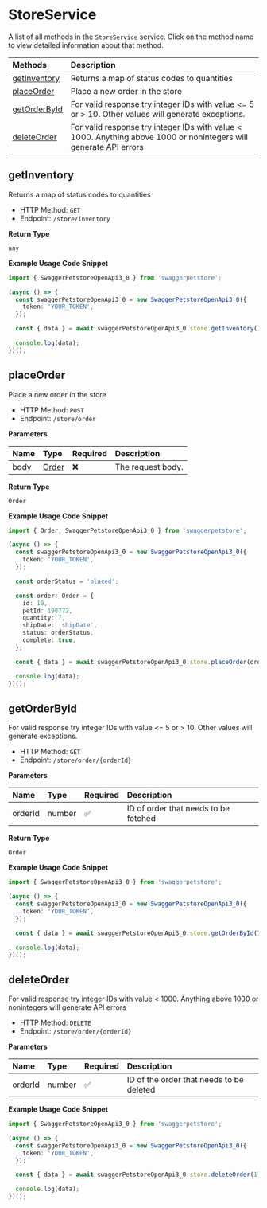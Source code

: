 # StoreService

A list of all methods in the `StoreService` service. Click on the method name to view detailed information about that method.

| Methods                       | Description                                                                                                        |
| :---------------------------- | :----------------------------------------------------------------------------------------------------------------- |
| [getInventory](#getinventory) | Returns a map of status codes to quantities                                                                        |
| [placeOrder](#placeorder)     | Place a new order in the store                                                                                     |
| [getOrderById](#getorderbyid) | For valid response try integer IDs with value \<= 5 or \> 10. Other values will generate exceptions.               |
| [deleteOrder](#deleteorder)   | For valid response try integer IDs with value \< 1000. Anything above 1000 or nonintegers will generate API errors |

## getInventory

Returns a map of status codes to quantities

- HTTP Method: `GET`
- Endpoint: `/store/inventory`

**Return Type**

`any`

**Example Usage Code Snippet**

```typescript
import { SwaggerPetstoreOpenApi3_0 } from 'swaggerpetstore';

(async () => {
  const swaggerPetstoreOpenApi3_0 = new SwaggerPetstoreOpenApi3_0({
    token: 'YOUR_TOKEN',
  });

  const { data } = await swaggerPetstoreOpenApi3_0.store.getInventory();

  console.log(data);
})();
```

## placeOrder

Place a new order in the store

- HTTP Method: `POST`
- Endpoint: `/store/order`

**Parameters**

| Name | Type                        | Required | Description       |
| :--- | :-------------------------- | :------- | :---------------- |
| body | [Order](../models/Order.md) | ❌       | The request body. |

**Return Type**

`Order`

**Example Usage Code Snippet**

```typescript
import { Order, SwaggerPetstoreOpenApi3_0 } from 'swaggerpetstore';

(async () => {
  const swaggerPetstoreOpenApi3_0 = new SwaggerPetstoreOpenApi3_0({
    token: 'YOUR_TOKEN',
  });

  const orderStatus = 'placed';

  const order: Order = {
    id: 10,
    petId: 198772,
    quantity: 7,
    shipDate: 'shipDate',
    status: orderStatus,
    complete: true,
  };

  const { data } = await swaggerPetstoreOpenApi3_0.store.placeOrder(order);

  console.log(data);
})();
```

## getOrderById

For valid response try integer IDs with value \<= 5 or \> 10. Other values will generate exceptions.

- HTTP Method: `GET`
- Endpoint: `/store/order/{orderId}`

**Parameters**

| Name    | Type   | Required | Description                          |
| :------ | :----- | :------- | :----------------------------------- |
| orderId | number | ✅       | ID of order that needs to be fetched |

**Return Type**

`Order`

**Example Usage Code Snippet**

```typescript
import { SwaggerPetstoreOpenApi3_0 } from 'swaggerpetstore';

(async () => {
  const swaggerPetstoreOpenApi3_0 = new SwaggerPetstoreOpenApi3_0({
    token: 'YOUR_TOKEN',
  });

  const { data } = await swaggerPetstoreOpenApi3_0.store.getOrderById(7);

  console.log(data);
})();
```

## deleteOrder

For valid response try integer IDs with value \< 1000. Anything above 1000 or nonintegers will generate API errors

- HTTP Method: `DELETE`
- Endpoint: `/store/order/{orderId}`

**Parameters**

| Name    | Type   | Required | Description                              |
| :------ | :----- | :------- | :--------------------------------------- |
| orderId | number | ✅       | ID of the order that needs to be deleted |

**Example Usage Code Snippet**

```typescript
import { SwaggerPetstoreOpenApi3_0 } from 'swaggerpetstore';

(async () => {
  const swaggerPetstoreOpenApi3_0 = new SwaggerPetstoreOpenApi3_0({
    token: 'YOUR_TOKEN',
  });

  const { data } = await swaggerPetstoreOpenApi3_0.store.deleteOrder(1);

  console.log(data);
})();
```

<!-- This file was generated by liblab | https://liblab.com/ -->
